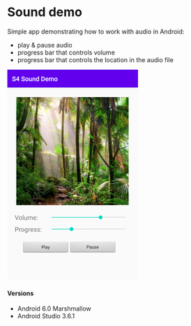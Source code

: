 # Sound demo
 Simple app demonstrating how to work with audio in Android:
- play & pause audio
- progress bar that controls volume
- progress bar that controls the location in the audio file

 ![](/doc/Screenshot.png)

#### Versions
 - Android 6.0 Marshmallow 
 - Android Studio 3.6.1 

